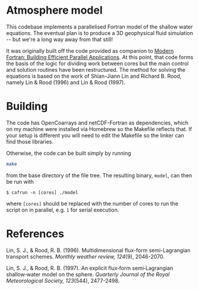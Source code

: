 # Atmosphere model

This codebase implements a parallelised Fortran model of the shallow water equations. The eventual plan is to produce a 3D geophysical fluid simulation -- but we're a long way away from that still!

It was originally built off the code provided as companion to [Modern Fortran: Building Efficient Parallel Applications](https://github.com/modern-fortran/tsunami). At this point, that code forms the basis of the logic for dividing work between cores but the main control and solution routines have been restructured. The method for solving the equations is based on the work of Shian-Jiann Lin and Richard B. Rood, namely Lin & Rood (1996) and Lin & Rood (1997).

# Building

The code has OpenCoarrays and netCDF-Fortran as dependencies, which on my machine were installed via Homebrew so the Makefile reflects that. If your setup is different you will need to edit the Makefile so the linker can find those libraries.

Otherwise, the code can be built simply by running
```bash
make
```
from the base directory of the file tree. The resulting binary, `model`, can then be run with
```shell
$ cafrun -n [cores] ./model
```
where `[cores]` should be replaced with the number of cores to run the script on in parallel, e.g. `1` for serial execution.

# References

Lin, S. J., & Rood, R. B. (1996). Multidimensional flux-form semi-Lagrangian transport schemes. *Monthly weather review, 124*(9), 2046-2070.

Lin, S. J., & Rood, R. B. (1997). An explicit flux‐form semi‐Lagrangian shallow‐water model on the sphere. *Quarterly Journal of the Royal Meteorological Society, 123*(544), 2477-2498.